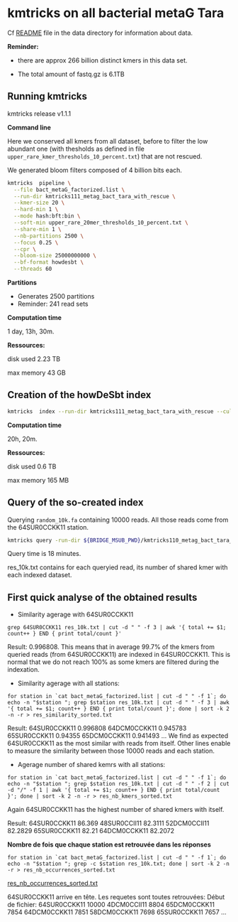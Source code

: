 # kmtricks on all bacterial metaG Tara



Cf [README](../data/README.md) file in the data directory for information about data. 

**Reminder:** 

- there are approx 266 billion distinct kmers in this data set. 

- The total amount of fastq.gz is 6.1TB

## Running kmtricks

kmtricks release v1.1.1

**Command line**

Here we conserved all kmers from all dataset, before to filter the low abundant one (with thesholds as defined in file `upper_rare_kmer_thresholds_10_percent.txt`) that are not rescued.

We generated bloom filters composed of 4 billion bits each. 

```bash
kmtricks  pipeline \
  --file bact_metaG_factorized.list \
  --run-dir kmtricks111_metag_bact_tara_with_rescue \
  --kmer-size 20 \
  --hard-min 1 \
  --mode hash:bft:bin \
  --soft-min upper_rare_20mer_thresholds_10_percent.txt \
  --share-min 1 \
  --nb-partitions 2500 \
  --focus 0.25 \
  --cpr \
  --bloom-size 25000000000 \
  --bf-format howdesbt \
  --threads 60
```



**Partitions**

- Generates 2500 partitions
- Reminder: 241 read sets

**Computation time**

1 day, 13h, 30m. 

**Ressources:** 

disk used 2.23 TB 

max memory  43 GB

## Creation of the howDeSbt index

```bash
kmtricks  index --run-dir kmtricks111_metag_bact_tara_with_rescue --cull2 --wbits 10000000:20000000 --howde
```
**Computation time**

20h, 20m. 

**Ressources:** 

disk used 0.6 TB 

max memory  165 MB


## Query of the so-created index
Querying `random_10k.fa` containing 10000 reads. All those reads come from the 64SUR0CCKK11 station.
```bash
kmtricks query -run-dir ${BRIDGE_MSUB_PWD}/kmtricks110_metag_bact_tara_with_rescue --query random_10k.fa --output res_10k.txt --sort
```
Query time is 18 minutes. 

res_10k.txt contains for each queryied read, its number of shared kmer with each indexed dataset.

## First quick analyse of the obtained results
* Similarity agerage with 64SUR0CCKK11
```
grep 64SUR0CCKK11 res_10k.txt | cut -d " " -f 3 | awk '{ total += $1; count++ } END { print total/count }'
```
Result: 0.996808. This means that in average 99.7% of the kmers from queried reads (from 64SUR0CCKK11) are indexed in 64SUR0CCKK11. This is normal that we do not reach 100% as some kmers are filtered during the indexation.


* Similarity agerage with all stations:
```
for station in `cat bact_metaG_factorized.list | cut -d " " -f 1`; do echo -n "$station "; grep $station res_10k.txt | cut -d " " -f 3 | awk '{ total += $1; count++ } END { print total/count }'; done | sort -k 2 -n -r > res_similarity_sorted.txt
```
Result: 
64SUR0CCKK11 0.996808
64DCM0CCKK11 0.945783
65SUR0CCKK11 0.94355
65DCM0CCKK11 0.941493
...
We find as expected 64SUR0CCKK11 as the most similar with reads from itself. Other lines enable to measure the similarity between those 10000 reads and each station.


* Agerage number of shared kemrs with all stations:
```
for station in `cat bact_metaG_factorized.list | cut -d " " -f 1`; do echo -n "$station "; grep $station res_10k.txt | cut -d " " -f 2 | cut -d "/" -f 1 | awk '{ total += $1; count++ } END { print total/count }'; done | sort -k 2 -n -r > res_nb_kmers_sorted.txt
```
Again 64SUR0CCKK11 has the highest number of shared kmers with itself. 

Result:
64SUR0CCKK11 86.369
48SUR0CCII11 82.3111
52DCM0CCII11 82.2829
65SUR0CCKK11 82.21
64DCM0CCKK11 82.2072


**Nombre de fois que chaque station est retrouvée dans les réponses**
```
for station in `cat bact_metaG_factorized.list | cut -d " " -f 1`; do echo -n "$station "; grep -c $station res_10k.txt; done | sort -k 2 -n -r > res_nb_occurrences_sorted.txt
```


[res_nb_occurrences_sorted.txt](:/00728b6461bb4922a9c4a55d53984f0b)

64SUR0CCKK11 arrive en tête. Les requetes sont toutes retrouvées:
Début de fichier:
64SUR0CCKK11 10000
4DCM0CCII11 8804
65DCM0CCKK11 7854
64DCM0CCKK11 7851
58DCM0CCKK11 7698
65SUR0CCKK11 7657
...

